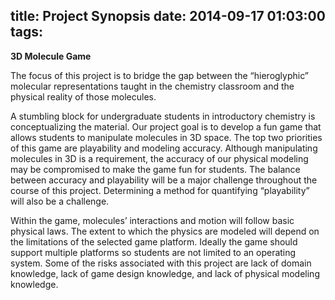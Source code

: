 title: Project Synopsis
date: 2014-09-17 01:03:00
tags: 
---

**3D Molecule Game** 


The focus of this project is to bridge the gap between the “hieroglyphic” molecular representations taught in the chemistry classroom and the physical reality of those molecules. 

A stumbling block for undergraduate students in introductory chemistry is conceptualizing the material. Our project goal is to develop a fun game that allows students to manipulate molecules in 3D space. The top two priorities of this game are playability and modeling accuracy. Although manipulating molecules in 3D is a requirement, the accuracy of our physical modeling may be compromised to make the game fun for students. The balance between accuracy and playability will be a major challenge throughout the course of this project. Determining a method for quantifying “playability” will also be a challenge.

Within the game, molecules’ interactions and motion will follow basic physical laws. The extent to which the physics are modeled will depend on the limitations of the selected game platform. Ideally the game should support multiple platforms so students are not limited to an operating system. Some of the risks associated with this project are lack of domain knowledge, lack of game design knowledge, and lack of physical modeling knowledge. 


